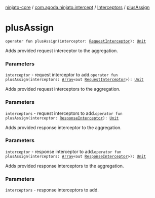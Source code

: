 [ninjato-core](../../index.md) / [com.agoda.ninjato.intercept](../index.md) / [Interceptors](index.md) / [plusAssign](./plus-assign.md)

# plusAssign

`operator fun plusAssign(interceptor: `[`RequestInterceptor`](../-request-interceptor/index.md)`): `[`Unit`](https://kotlinlang.org/api/latest/jvm/stdlib/kotlin/-unit/index.html)

Adds provided request interceptor to the aggregation.

### Parameters

`interceptor` - request interceptor to add.`operator fun plusAssign(interceptors: `[`Array`](https://kotlinlang.org/api/latest/jvm/stdlib/kotlin/-array/index.html)`<out `[`RequestInterceptor`](../-request-interceptor/index.md)`>): `[`Unit`](https://kotlinlang.org/api/latest/jvm/stdlib/kotlin/-unit/index.html)

Adds provided request interceptors to the aggregation.

### Parameters

`interceptors` - request interceptors to add.`operator fun plusAssign(interceptor: `[`ResponseInterceptor`](../-response-interceptor/index.md)`): `[`Unit`](https://kotlinlang.org/api/latest/jvm/stdlib/kotlin/-unit/index.html)

Adds provided response interceptor to the aggregation.

### Parameters

`interceptor` - response interceptor to add.`operator fun plusAssign(interceptors: `[`Array`](https://kotlinlang.org/api/latest/jvm/stdlib/kotlin/-array/index.html)`<out `[`ResponseInterceptor`](../-response-interceptor/index.md)`>): `[`Unit`](https://kotlinlang.org/api/latest/jvm/stdlib/kotlin/-unit/index.html)

Adds provided response interceptors to the aggregation.

### Parameters

`interceptors` - response interceptors to add.